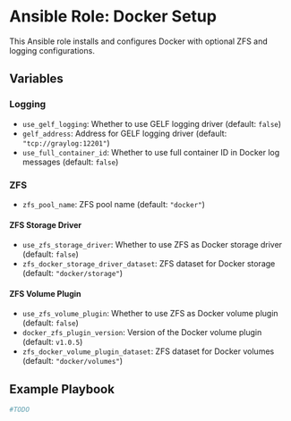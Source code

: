 # Ansible Role: Docker Setup

This Ansible role installs and configures Docker with optional ZFS and logging configurations.

## Variables

### Logging

- `use_gelf_logging`: Whether to use GELF logging driver (default: `false`)
- `gelf_address`: Address for GELF logging driver (default: `"tcp://graylog:12201"`)
- `use_full_container_id`: Whether to use full container ID in Docker log messages (default: `false`)

### ZFS

- `zfs_pool_name`: ZFS pool name (default: `"docker"`)

#### ZFS Storage Driver

- `use_zfs_storage_driver`: Whether to use ZFS as Docker storage driver (default: `false`)
- `zfs_docker_storage_driver_dataset`: ZFS dataset for Docker storage (default: `"docker/storage"`)

#### ZFS Volume Plugin

- `use_zfs_volume_plugin`: Whether to use ZFS as Docker volume plugin (default: `false`)
- `docker_zfs_plugin_version`: Version of the Docker volume plugin (default: `v1.0.5`)
- `zfs_docker_volume_plugin_dataset`: ZFS dataset for Docker volumes (default: `"docker/volumes"`)

## Example Playbook

```yaml
#TODO
```
